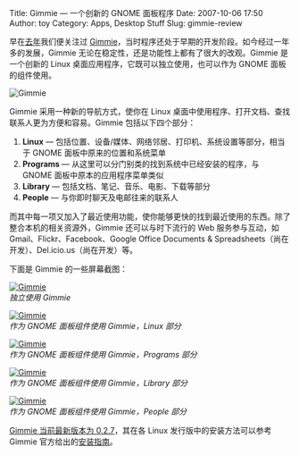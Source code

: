 Title: Gimmie — 一个创新的 GNOME 面板程序
Date: 2007-10-06 17:50
Author: toy
Category: Apps, Desktop Stuff
Slug: gimmie-review

早在[去年](http://linuxtoy.org/archives/gimmie.html)我们便关注过
[Gimmie](http://www.beatniksoftware.com/gimmie/)，当时程序还处于早期的开发阶段。如今经过一年多的发展，Gimmie
无论在稳定性，还是功能性上都有了很大的改观。Gimmie 是一个创新的 Linux
桌面应用程序，它既可以独立使用，也可以作为 GNOME 面板的组件使用。

![Gimmie](http://i.linuxtoy.org/i/gimmie/gimmie-logo.png)

Gimmie 采用一种新的导航方式，使你在 Linux
桌面中使用程序、打开文档、查找联系人更为方便和容易。Gimmie
包括以下四个部分：

1.  **Linux** —
    包括位置、设备/媒体、网络邻居、打印机、系统设置等部分，相当于 GNOME
    面板中原来的位置和系统菜单
2.  **Programs** — 从这里可以分门别类的找到系统中已经安装的程序，与
    GNOME 面板中原本的应用程序菜单类似
3.  **Library** — 包括文档、笔记、音乐、电影、下载等部分
4.  **People** — 与你即时聊天及电邮往来的联系人

而其中每一项又加入了最近使用功能，使你能够更快的找到最近使用的东西。除了整合本机的相关资源外，Gimmie
还可以与时下流行的 Web 服务参与互动，如 Gmail、Flickr、Facebook、Google
Office Documents & Spreadsheets（尚在开发）、Del.icio.us（尚在开发）等。

下面是 Gimmie 的一些屏幕截图：

[![Gimmie](http://i.linuxtoy.org/i/gimmie/gimmie_s.png)](http://i.linuxtoy.org/i/gimmie/gimmie.png)  
*独立使用 Gimmie*

[![Gimmie](http://i.linuxtoy.org/i/gimmie/gimmie-linux_s.png)](http://i.linuxtoy.org/i/gimmie/gimmie-linux.png)  
*作为 GNOME 面板组件使用 Gimmie，Linux 部分*

[![Gimmie](http://i.linuxtoy.org/i/gimmie/gimmie-programs_s.png)](http://i.linuxtoy.org/i/gimmie/gimmie-programs.png)  
*作为 GNOME 面板组件使用 Gimmie，Programs 部分*

[![Gimmie](http://i.linuxtoy.org/i/gimmie/gimmie-library_s.png)](http://i.linuxtoy.org/i/gimmie/gimmie-library.png)  
*作为 GNOME 面板组件使用 Gimmie，Library 部分*

[![Gimmie](http://i.linuxtoy.org/i/gimmie/gimmie-people_s.png)](http://i.linuxtoy.org/i/gimmie/gimmie-people.png)  
*作为 GNOME 面板组件使用 Gimmie，People 部分*

[Gimmie 当前最新版本为
0.2.7](http://www.beatniksoftware.com/gimmie/Download)，其在各 Linux
发行版中的安装方法可以参考 Gimmie
官方给出的[安装指南](http://www.beatniksoftware.com/gimmie/Getting_Started)。

